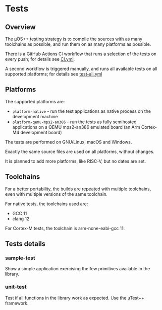 # Tests

## Overview

The µOS++ testing strategy is to compile the sources with as many
toolchains as possible, and run them on as many platforms as possible.

There is a GitHub Actions CI workflow that runs a selection of the
tests on every push; for details see
[CI.yml](../.github/workflows/CI.yml).

A second workflow is triggered manually, and runs all available tests
on all supported platforms; for details see
[test-all.yml](../.github/workflows/test-all.yml)

## Platforms

The supported platforms are:

- `platform-native` - run the test applications as native process
  on the development machine
- `platform-qemu-mps2-an386` - run the tests as fully semihosted applications
  on a QEMU mps2-an386 emulated board (an Arm Cortex-M4 development board)

The tests are performed on GNU/Linux, macOS and Windows.

Exactly the same source files are used on all platforms, without
changes.

It is planned to add more platforms, like RISC-V, but no dates are set.

## Toolchains

For a better portability, the builds are repeated with multiple toolchains,
even with multiple versions of the same toolchain.

For native tests, the toolchains used are:

- GCC 11
- clang 12

For Cortex-M tests, the toolchain is arm-none-eabi-gcc 11.

## Tests details

### sample-test

Show a simple application exercising the
few primitives available in the library.

### unit-test

Test if all functions in the library
work as expected. Use the µTest++ framework.
